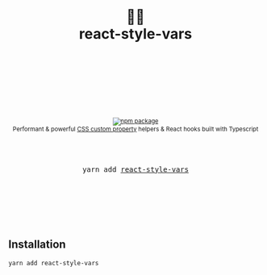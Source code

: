 <div align="center">
  <h1>
    <br/>
    <br/>
    👩‍🎤
    <br />
    react-style-vars
    <br />
    <br />
    <br />
    <br />
  </h1>
  <sup>
    <br />
    <br />
    <a href="https://www.npmjs.com/package/react-style-vars">
       <img src="https://img.shields.io/npm/v/react-style-vars.svg" alt="npm package" />
    </a>
    <!-- TODO
     <a href="https://www.npmjs.com/package/react-style-vars">
      <img src="https://img.shields.io/npm/dm/react-style-vars.svg" alt="npm downloads" />
    </a>
    -->
    <!-- TODO
    <a href="http://bradennapier.github.io/react-style-vars">
      <img src="https://img.shields.io/badge/demos-🚀-yellow.svg" alt="demos" />
    </a>
    -->
    <br />
    Performant & powerful <a href="https://developer.mozilla.org/en-US/docs/Web/CSS/Using_CSS_custom_properties">CSS custom property</a> helpers & React hooks built with Typescript
  </sup>
  <br />
  <br />
  <br />
  <br />
  <pre>yarn add <a href="https://www.npmjs.com/package/react-style-vars">react-style-vars</a></pre>
  <br />
  <br />
  <br />
  <br />
  <br />
</div>

## Installation

```
yarn add react-style-vars
```

